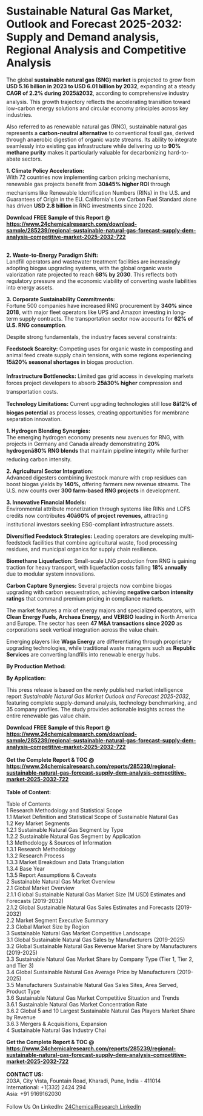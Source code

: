 <h1>Sustainable Natural Gas Market, Outlook and Forecast 2025-2032: Supply and Demand analysis, Regional Analysis and Competitive Analysis</h1><p>The global <strong>sustainable natural gas (SNG) market</strong> is projected to grow from <strong>USD 5.16 billion in 2023 to USD 6.01 billion by 2032</strong>, expanding at a steady <strong>CAGR of 2.2% during 2025â2032</strong>, according to comprehensive industry analysis. This growth trajectory reflects the accelerating transition toward low-carbon energy solutions and circular economy principles across key industries.</p><p>Also referred to as renewable natural gas (RNG), sustainable natural gas represents a <strong>carbon-neutral alternative</strong> to conventional fossil gas, derived through anaerobic digestion of organic waste streams. Its ability to integrate seamlessly into existing gas infrastructure while delivering up to <strong>90% methane purity</strong> makes it particularly valuable for decarbonizing hard-to-abate sectors.</p><p><strong>1. Climate Policy Acceleration:</strong><br>
With 72 countries now implementing carbon pricing mechanisms, renewable gas projects benefit from <strong>30â45% higher ROI</strong> through mechanisms like Renewable Identification Numbers (RINs) in the U.S. and Guarantees of Origin in the EU. California's Low Carbon Fuel Standard alone has driven <strong>USD 2.8 billion</strong> in RNG investments since 2020.</p><div><b>Download FREE Sample of this Report @ 
            <a href="https://www.24chemicalresearch.com/download-sample/285239/regional-sustainable-natural-gas-forecast-supply-dem-analysis-competitive-market-2025-2032-722">
            https://www.24chemicalresearch.com/download-sample/285239/regional-sustainable-natural-gas-forecast-supply-dem-analysis-competitive-market-2025-2032-722</a></b></div><br><p><strong>2. Waste-to-Energy Paradigm Shift:</strong><br>
Landfill operators and wastewater treatment facilities are increasingly adopting biogas upgrading systems, with the global organic waste valorization rate projected to reach <strong>68% by 2030</strong>. This reflects both regulatory pressure and the economic viability of converting waste liabilities into energy assets.</p><p><strong>3. Corporate Sustainability Commitments:</strong><br>
Fortune 500 companies have increased RNG procurement by <strong>340% since 2018</strong>, with major fleet operators like UPS and Amazon investing in long-term supply contracts. The transportation sector now accounts for <strong>62% of U.S. RNG consumption</strong>.</p><p>Despite strong fundamentals, the industry faces several constraints:</p><p><strong>Feedstock Scarcity:</strong> Competing uses for organic waste in composting and animal feed create supply chain tensions, with some regions experiencing <strong>15â20% seasonal shortages</strong> in biogas production.</p><p><strong>Infrastructure Bottlenecks:</strong> Limited gas grid access in developing markets forces project developers to absorb <strong>25â30% higher</strong> compression and transportation costs.</p><p><strong>Technology Limitations:</strong> Current upgrading technologies still lose <strong>8â12% of biogas potential</strong> as process losses, creating opportunities for membrane separation innovation.</p><p><strong>1. Hydrogen Blending Synergies:</strong><br>
The emerging hydrogen economy presents new avenues for RNG, with projects in Germany and Canada already demonstrating <strong>20% hydrogenâ80% RNG blends</strong> that maintain pipeline integrity while further reducing carbon intensity.</p><p><strong>2. Agricultural Sector Integration:</strong><br>
Advanced digesters combining livestock manure with crop residues can boost biogas yields by <strong>140%,</strong> offering farmers new revenue streams. The U.S. now counts over <strong>300 farm-based RNG projects</strong> in development.</p><p><strong>3. Innovative Financial Models:</strong><br>
Environmental attribute monetization through systems like RINs and LCFS credits now contributes <strong>40â60% of project revenues</strong>, attracting institutional investors seeking ESG-compliant infrastructure assets.</p><p><strong>Diversified Feedstock Strategies:</strong> Leading operators are developing multi-feedstock facilities that combine agricultural waste, food processing residues, and municipal organics for supply chain resilience.</p><p><strong>Biomethane Liquefaction:</strong> Small-scale LNG production from RNG is gaining traction for heavy transport, with liquefaction costs falling <strong>18% annually</strong> due to modular system innovations.</p><p><strong>Carbon Capture Synergies:</strong> Several projects now combine biogas upgrading with carbon sequestration, achieving <strong>negative carbon intensity ratings</strong> that command premium pricing in compliance markets.</p><p>The market features a mix of energy majors and specialized operators, with <strong>Clean Energy Fuels, Archaea Energy, and VERBIO</strong> leading in North America and Europe. The sector has seen <strong>47 M&amp;A transactions since 2020</strong> as corporations seek vertical integration across the value chain.</p><p>Emerging players like <strong>Waga Energy</strong> are differentiating through proprietary upgrading technologies, while traditional waste managers such as <strong>Republic Services</strong> are converting landfills into renewable energy hubs.</p><p><strong>By Production Method:</strong></p><p><strong>By Application:</strong></p><p>This press release is based on the newly published market intelligence report <em>Sustainable Natural Gas Market Outlook and Forecast 2025-2032</em>, featuring complete supply-demand analysis, technology benchmarking, and 35 company profiles. The study provides actionable insights across the entire renewable gas value chain.</p><div><b>Download FREE Sample of this Report @ 
            <a href="https://www.24chemicalresearch.com/download-sample/285239/regional-sustainable-natural-gas-forecast-supply-dem-analysis-competitive-market-2025-2032-722">
            https://www.24chemicalresearch.com/download-sample/285239/regional-sustainable-natural-gas-forecast-supply-dem-analysis-competitive-market-2025-2032-722</a></b></div><br><div><b>Get the Complete Report & TOC @ 
            <a href="https://www.24chemicalresearch.com/reports/285239/regional-sustainable-natural-gas-forecast-supply-dem-analysis-competitive-market-2025-2032-722">
            https://www.24chemicalresearch.com/reports/285239/regional-sustainable-natural-gas-forecast-supply-dem-analysis-competitive-market-2025-2032-722</a></b></div><br>
            <b>Table of Content:</b><p>Table of Contents<br />
1 Research Methodology and Statistical Scope<br />
1.1 Market Definition and Statistical Scope of Sustainable Natural Gas<br />
1.2 Key Market Segments<br />
1.2.1 Sustainable Natural Gas Segment by Type<br />
1.2.2 Sustainable Natural Gas Segment by Application<br />
1.3 Methodology & Sources of Information<br />
1.3.1 Research Methodology<br />
1.3.2 Research Process<br />
1.3.3 Market Breakdown and Data Triangulation<br />
1.3.4 Base Year<br />
1.3.5 Report Assumptions & Caveats<br />
2 Sustainable Natural Gas Market Overview<br />
2.1 Global Market Overview<br />
2.1.1 Global Sustainable Natural Gas Market Size (M USD) Estimates and Forecasts (2019-2032)<br />
2.1.2 Global Sustainable Natural Gas Sales Estimates and Forecasts (2019-2032)<br />
2.2 Market Segment Executive Summary<br />
2.3 Global Market Size by Region<br />
3 Sustainable Natural Gas Market Competitive Landscape<br />
3.1 Global Sustainable Natural Gas Sales by Manufacturers (2019-2025)<br />
3.2 Global Sustainable Natural Gas Revenue Market Share by Manufacturers (2019-2025)<br />
3.3 Sustainable Natural Gas Market Share by Company Type (Tier 1, Tier 2, and Tier 3)<br />
3.4 Global Sustainable Natural Gas Average Price by Manufacturers (2019-2025)<br />
3.5 Manufacturers Sustainable Natural Gas Sales Sites, Area Served, Product Type<br />
3.6 Sustainable Natural Gas Market Competitive Situation and Trends<br />
3.6.1 Sustainable Natural Gas Market Concentration Rate<br />
3.6.2 Global 5 and 10 Largest Sustainable Natural Gas Players Market Share by Revenue<br />
3.6.3 Mergers & Acquisitions, Expansion<br />
4 Sustainable Natural Gas Industry Chai</p><div><b>Get the Complete Report & TOC @ 
            <a href="https://www.24chemicalresearch.com/reports/285239/regional-sustainable-natural-gas-forecast-supply-dem-analysis-competitive-market-2025-2032-722">
            https://www.24chemicalresearch.com/reports/285239/regional-sustainable-natural-gas-forecast-supply-dem-analysis-competitive-market-2025-2032-722</a></b></div><br><b>CONTACT US:</b><br>
            203A, City Vista, Fountain Road, Kharadi, Pune, India - 411014<br>
            International: +1(332) 2424 294<br>
            Asia: +91 9169162030 <br><br>
            Follow Us On LinkedIn: <a href="https://www.linkedin.com/company/24chemicalresearch/">24ChemicalResearch LinkedIn</a>